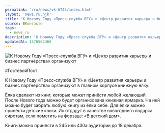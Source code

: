 ```yaml
---
permalink: '/ru/news/vk-6745/index.html'
layout: 'news.ru.njk'
title: 'К Новому Году «Пресс-служба ВГУ» и «Центр развития карьеры и бизнес партнёрства» организуют в'
source: ВКонтакте
tags:
  - news_ru
description: 'К Новому Году «Пресс-служба ВГУ» и «Центр развития карьеры и бизнес партнёрства» организуют'
updatedAt: 1576562460
---
```

![К Новому Году «Пресс-служба ВГУ» и «Центр развития карьеры и бизнес партнёрства» организуют](https://sun9-29.userapi.com/impg/c858528/v858528076/86d6a/Jw5G659F4Ys.jpg?size=805x983&quality=96&proxy=1&sign=54b18995093770eac7be4e57d6abe6d9&c_uniq_tag=exfbCUEFZR5ObQjuKuZp4XVOW7J-YtnwZLcOFb4-cG8&type=album)

#ГостевойПост

К Новому Году «Пресс-служба ВГУ» и «Центр развития карьеры и бизнес партнёрства» организуют в главном корпусе книжную ёлку.

Ёлка сделают из книг, которые может принёсти любой желающий. После Нового года можно будет организована книжная ярмарка. На ней можно будет забрать любую книгу из ёлки себе. Для ёлки можно принёсти детские книги. Их отдадут в качестве новогоднего подарка сиротам, если пометить на форзаце: «В детский дом».

Книги можно принёсти в 245 или 430а аудитории до 18 декабря.
